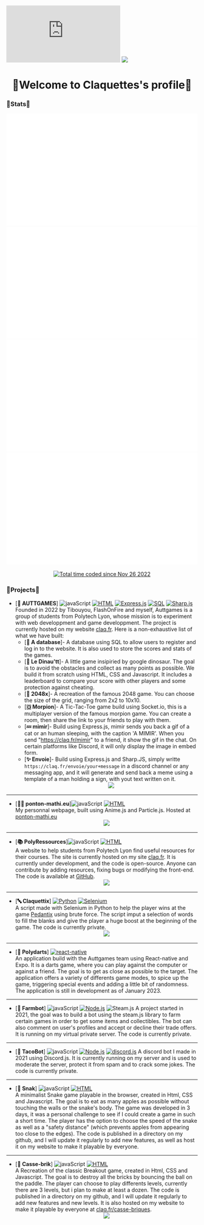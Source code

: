 ![French Version](https://github.com/Claquettes/Claquettes/blob/main/README-fr.md)
![](https://user-images.githubusercontent.com/114826837/204274294-4347eb2f-cb25-429c-9e90-8289991cc5bf.png)
<h1 align="center">🌸Welcome to Claquettes's profile🌸</h1>

### 🌺Stats🌺
<div align="center">

<a href="https://github.com/Claquettes/Stats#gh-dark-mode-only">
<img src="https://github.com/Claquettes/Stats/blob/master/generated/overview.svg#gh-dark-mode-only" />
<img src="https://github.com/Claquettes/Stats/blob/master/generated/languages.svg#gh-dark-mode-only" />
</a>
<a href="https://github.com/Claquettes/Stats#gh-light-mode-only">
<img src="https://github.com/Claquettes/Stats/blob/master/generated/overview.svg#gh-dark-mode-only#gh-light-mode-only" />
<img src="https://github.com/Claquettes/Stats/blob/master/generated/languages.svg#gh-dark-mode-only#gh-light-mode-only" />
</a>

</div>
<p align="center">
    <a href="https://wakatime.com/@85363e99-4bd6-4f5d-928a-967ecbb24610"><img src="https://wakatime.com/badge/user/85363e99-4bd6-4f5d-928a-967ecbb24610.svg" alt="Total time coded since Nov 26 2022" /></a>
</p>

### 🌺Projects🌺
  
- [**🌮 AUTTGAMES**]   ![javaScript][javascript]  [![HTML][HTML5]][HTML-url]   [![Express.js][express]][express-url]    [![SQL][SQL]][SQL-url]   [![Sharp.js][Sharp.js]][Sharp-url]   
  Founded in 2022 by Tibouyou, FlashOnFire and myself, Auttgames is a group of students from Polytech Lyon, whose mission is to experiment with web developpment and game developpment. The project is currently hosted on my website [claq.fr](https://claq.fr). Here is a non-exhaustive list of what we have built: 
  - [**💽 A database**]- A database using SQL to allow users to register and log in to the website. It is also used to store the scores and stats of the games.
  - [**🦖 Le Dinau'tt**]- A little game insipiried by google dinosaur. The goal is to avoid the obstacles and collect as many points as possible. We build it from scratch using HTML, CSS and Javascript. It includes a leaderboard to compare your score with other players and some protection against cheating.
  - [**🧮 2048x**]- A recreation of the famous 2048 game. You can choose the size of the grid, ranging from 2x2 to 10x10.
  - [**🇴 Morpion**]- A Tic-Tac-Toe game build using Socket.io, this is a multiplayer version of the famous morpion game. You can create a room, then share the link to your friends to play with them.
  - [**💤 mimir**]- Build using Express.js, mimir sends you back a gif of a cat or an human sleeping, with the caption 'A MIMIR'. When you send "https://claq.fr/mimir" to a friend, it show the gif in the chat. On certain platforms like Discord, it will only display the image in embed form.
  - [**✨ Envoie**]- Build using Express.js and Sharp.JS, simply writte `https://claq.fr/envoie/your+message` in a discord channel or any messaging app, and it will generate and send back a meme using a template of a man holding a sign, with yout text written on it.  <div align="center"> ![](https://media.giphy.com/media/tEN32Ko5PGfdkYhtif/giphy.gif)</div>
------------------------------
- [**🏄🏽 ponton-mathi.eu**]![javaScript][javascript] [![HTML][HTML5]][HTML-url]         
 My personnal webpage, built using Anime.js and Particle.js. Hosted at [ponton-mathi.eu](https://ponton-mathi.eu) <div align="center"> ![](https://media.giphy.com/media/v1.Y2lkPTc5MGI3NjExYjhhZjY3ODk5NjViOGNlYWNiNGMwY2ZjNWQ5NDAzNWE4NjA2YjllZSZjdD1n/dBsQOnzNymwm64RixT/giphy.gif)</div>
----------------------------
- [**📚 PolyRessources**]![javaScript][javascript] [![HTML][HTML5]][HTML-url]      
 A website to help students from Polytech Lyon find useful resources for their courses. The site is currently hosted on my site [claq.fr](https://claq.fr/polyressources). It is currently under development, and the code is open-source. Anyone can contribute by adding resources, fixing bugs or modifying the front-end. The code is available at [GitHub](https://github.com/Claquettes/PolyRessources).  <div align="center"> ![](https://media.giphy.com/media/v1.Y2lkPTc5MGI3NjExZDVjMzgxYmIyYWFjYzdjMGM1ZmJmODI5ZjU0NTg2Y2JiYzZhMjlkYiZjdD1n/VKQiOKDIrKL2KxaNj3/giphy.gif)</div>
----------------------------
- [**🔤 Claquettix**] [![Python][Python]][Python-url]   [![Selenium][Selenium]][Selenium-url]       
  A script made with Selenium in Python to help the player wins at the game [Pedantix](https://cemantix.certitudes.org/pedantix) using brute force. The script imput a selection of words to fill the blanks and give the player a huge boost at the beginning of the game. The code is currently private.    <div align="center"> ![](https://media.giphy.com/media/8mjdhnujKhJRdK5BwM/giphy.gif)</div>
----------------------------
- [**🎯 Polydarts**]   [![react-native][react-native]][react-native-url]   
  An application build with the Auttgames team using React-native and Expo. It is a darts game, where you can play against the computer or against a friend. The goal is to get as close as possible to the target. The application offers a variety of differents game modes, to spice up the game, triggering special events and adding a little bit of randomness. The application is still in development as of January 2023. 
----------------------------
- [**🤖 Farmbot**] ![javaScript][javascript]   [![Node.js][Node.js]][Node-url]   ![Steam.js][steam.js]
  A project started in 2021, the goal was to build a bot using the steam.js library to farm certain games in order to get some items and collectibles. The bot can also comment on user's profiles and accept or decline their trade offers. It is running on my virtual private server. The code is currently private.
----------------------------
- [**💬 TacoBot**] ![javaScript][javascript]   [![Node.js][Node.js]][Node-url]   [![discord.js][discord.js]][discord.js-url]
  A discord bot I made in 2021 using Discord.js. It is currently running on my server and is used to moderate the server, protect it from spam and to crack some jokes. The code is currently private.
----------------------------
- [**🐍 Snak**]   ![javaScript][javascript] [![HTML][HTML5]][HTML-url]   
  A minimalist Snake game playable in the browser, created in Html, CSS and Javascript. The goal is to eat as many apples as possible without touching the walls or the snake's body. The game was developed in 3 days, it was a personal challenge to see if I could create a game in such a short time. The player has the option to choose the speed of the snake as well as a "safety distance" (which prevents apples from appearing too close to the edges). The code is published in a directory on my github, and I will update it regularly to add new features, as well as host it on my website to make it playable by everyone.
----------------------------
- [**🏏 Casse-brik**]   ![javaScript][javascript] [![HTML][HTML5]][HTML-url]   
  A Recreation of the classic Breakout game, created in Html, CSS and Javascript. The goal is to destroy all the bricks by bouncing the ball on the paddle. The player can choose to play differents levels, currently there are 3 levels, but i plan to make at least a dozen. The code is published in a directory on my github, and I will update it regularly to add new features and new levels. It is also hosted on my website to make it playable by everyone at [claq.fr/casse-briques](https://claq.fr/casse-briques).    <div align="center"> ![](https://media.giphy.com/media/lbmgZRIYHm5sEyZvqE/giphy.gif)</div>





<!-- Les badges >

* ![javaScript][javascript]
* [![Express.js][express]][express-url]
* [![Node.js][Node.js]][Node-url]
* [![HTML][HTML5]][HTML-url]
* [![CSS][CSS3]][CSS-url]
* [![Sharp.js][Sharp.js]][Sharp-url]
* [![Socket.io][Socket.io]][Socket-url]
* [![Selenium][Selenium]][Selenium-url]
* [![Python][Python]][Python-url]
* [![C++][C++]][C++-url]
* [![SQL][SQL]][SQL-url]
* [![Socket.io][Socket.io]][Socket-url]
* [![react-native][react-native]][react-native-url]
* [![discord.js][discord.js]][discord.js-url]
* ![steam.js][steam.js]
* [![C#][C#]][C#-url]
* [![Anime.js][Anime.js]][Anime-url]
* [![particle.js][particle.js]][particle-url]
  
<!-- Les liens --> 
[javascript]: https://img.shields.io/badge/JavaScript-F7DF1E?&logo=javascript&logoColor=black
[javascript-url]: https://developer.mozilla.org/fr/docs/Web/JavaScript

[express]: https://img.shields.io/badge/Express.js-404D59?
[express-url]: https://expressjs.com/fr/

[Node.js]: https://img.shields.io/badge/Node.js-43853D?&logo=node.js&logoColor=white
[Node-url]: https://nodejs.org/en/

[HTML5]: https://img.shields.io/badge/HTML5-E34F26?&logo=html5&logoColor=white
[HTML-url]: https://developer.mozilla.org/fr/docs/Web/HTML

[CSS3]: https://img.shields.io/badge/CSS3-1572B6?&logo=css3&logoColor=white
[CSS-url]: https://developer.mozilla.org/fr/docs/Web/CSS

[Sharp.js]: https://img.shields.io/badge/Sharp.js-000000?&logo=sharp.js&logoColor=white
[Sharp-url]: https://sharpjs.com/

[Socket.io]: https://img.shields.io/badge/Socket.io-010101?&logo=socket.io&logoColor=white
[Socket-url]: https://socket.io/

[Selenium]: https://img.shields.io/badge/Selenium-43B02A?&logo=selenium&logoColor=white
[Selenium-url]: https://www.selenium.dev/

[Python]: https://img.shields.io/badge/Python-14354C?&logo=python&logoColor=white
[Python-url]: https://www.python.org/

[SQL]: https://img.shields.io/badge/SQL-025E8C?&logo=sql&logoColor=white
[SQL-url]: https://www.w3schools.com/sql/

[react-native]: https://img.shields.io/badge/React_Native-20232A?&logo=react&logoColor=61DAFB
[react-native-url]: https://reactnative.dev/

[discord.js]: https://img.shields.io/badge/Discord.js-7289DA?&logo=discord&logoColor=white
[discord.js-url]: https://discord.js.org/#/

[steam.js]: https://img.shields.io/badge/Steam.js-000000?&logo=steam&logoColor=white

[C++]: https://img.shields.io/badge/C++-00599C?&logo=c%2B%2B&logoColor=white
[C++-url]: https://www.cplusplus.com/

[Anime.js]: https://img.shields.io/badge/Anime.js-000000?&logo=anime.js&logoColor=white
[Anime.js-url]: https://animejs.com/

[particle.js]: https://img.shields.io/badge/Particle.js-000000?&logo=particle.js&logoColor=white
[particle.js-url]: https://vincentgarreau.com/particles.js/
